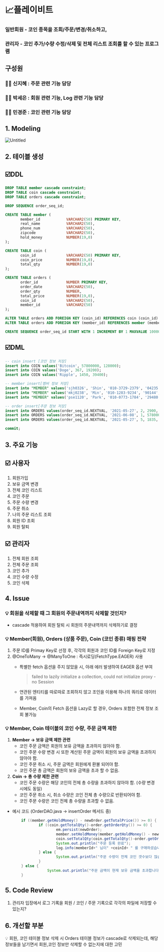 # 📈플레이비트
### 일반회원 -  코인 종목을 조회/주문/변경/취소하고,

### 관리자 - 코인 추가/수량 수정/삭제 및 전체 리스트 조회를 할 수 있는 프로그램

## 구성원

### 👧🏻 신지혜 : 주문 관련 기능 담당

### 👩🏻 박세은 : 회원 관련 기능, Log 관련 기능 담당

### 🧑🏻 민경준 : 코인 관련 기능 담당

## 1. Modeling

![Untitled](https://user-images.githubusercontent.com/29134944/130906666-812c79b2-907a-440a-b67c-9e35ccf09ceb.png)

## 2. 테이블 생성

## ☑️DDL

```sql
DROP TABLE member cascade constraint;
DROP TABLE coin cascade constraint;
DROP TABLE orders cascade constraint;

DROP SEQUENCE order_seq_id;

CREATE TABLE member (
       member_id          	VARCHAR2(50) PRIMARY KEY,
       real_name            VARCHAR2(50),
       phone_num    		VARCHAR2(50),
       zipcode              VARCHAR2(50),
       hold_money			NUMBER(19,0)
);

CREATE TABLE coin (
       coin_id        		VARCHAR2(50) PRIMARY KEY,
       coin_price           NUMBER(19,0),
       total_qty          	NUMBER(19,0)
);

CREATE TABLE orders (
       order_id       		NUMBER PRIMARY KEY,
       order_date     		VARCHAR2(50),
       order_qty  			NUMBER,
       total_price			NUMBER(19,0),
       coin_id				VARCHAR2(50),
       member_id			VARCHAR2(50)       
);

ALTER TABLE orders ADD FOREIGN KEY (coin_id) REFERENCES coin (coin_id) ON DELETE CASCADE;
ALTER TABLE orders ADD FOREIGN KEY (member_id) REFERENCES member (member_id) ON DELETE CASCADE ;

CREATE SEQUENCE order_seq_id START WITH 1 INCREMENT BY 1 MAXVALUE 10000000 CYCLE NOCACHE;
```

## ☑️DML

```sql
-- coin insert [코인 정보 저장]
insert into COIN values('Bitcoin', 57800000, 128000);
insert into COIN values('Doge', 367, 19200);
insert into COIN values('Ripple', 1450, 39400);

-- member insert[멤버 정보 저장]
insert into "MEMBER" values('sjh0326', 'Shin', '010-3729-2379', '04235', 1000000000);
insert into "MEMBER" values('mkj0238', 'Min', '010-1283-9234', '90144', 2000000000);
insert into "MEMBER" values('pse1120', 'Park', '010-0773-1784', '29480', 2500000000);

-- order insert[주문 정보 저장]
insert into ORDERS values(order_seq_id.NEXTVAL, '2021-05-27', 2, 2900, 'Ripple', 'sjh0326');
insert into ORDERS values(order_seq_id.NEXTVAL, '2021-06-08', 1, 57800000, 'Bitcoin', 'mkj0238');
insert into ORDERS values(order_seq_id.NEXTVAL, '2021-05-27', 5, 1835, 'Doge', 'pse1120');

commit;
```

## 3. 주요 기능

## ☑️ 사용자

1. 회원가입
2. 보유 금액 변경
3. 전체 코인 리스트
4. 코인 주문
5. 주문 수량 변경
6. 주문 취소
7. 나의 주문 리스트 조회
8. 회원 ID 조회
9. 회원 탈퇴

## ☑️ 관리자

1. 전체 회원 조회
2. 전체 주문 조회
3. 코인 추가
4. 코인 수량 수정
5. 코인 삭제

## 4. Issue

### 💡 **회원을 삭제할 때 그 회원의 주문내역까지 삭제할 것인지?**

- cascade 적용하여 회원 탈퇴 시 회원의 주문내역까지 삭제하기로 결정

### 💡 **Member(회원), Orders (상품 주문), Coin (코인 종류) 매핑 전략**

1. 주문 ID를 Primay Key로 선정 후, 각각의 회원과 코인 ID를 Foreign Key로 지정
2. @OneToMany → @ManyToOne : 즉시로딩(FetchType.EAGER) 사용
    - 특별한 fetch 옵션을 주지 않았을 시, 아래 에러 발생하여 EAGER 옵션 부여

        > failed to lazily initialize a collection, could not initialize proxy - no Session

    - 연관된 엔티티를 따로따로 조회하지 않고 조인을 이용해 하나의 쿼리로 데이터를 가져옴
    - Member, Coin의 Fetch 옵션을 Lazy로 할 경우, Orders 포함한 전체 정보 조회 불가능

### **💡 Member, Coin 테이블의 코인 수량, 주문 금액 제한**

1. **Member → 보유 금액 제한 관련**
    - 코인 주문 금액은 회원의 보유 금액을 초과하지 않아야 함.
    - 코인 주문 수량 변경 시 또한 계산된 주문 금액이 회원의 보유 금액을 초과하지 않아야 함.
    - 코인 주문 취소 시, 주문 금액은 회원에게 환불 되어야 함.
    - 코인 주문 총 금액은 회원의 보유 금액을 초과 할 수 없음.
2. **Coin → 총 수량 제한 관련**
    - 코인 주문 수량은 해당 코인의 전체 총 수량을 초과하지 않아야 함. (수량 변경 시에도 동일)
    - 코인 주문 취소 시, 취소 수량은 코인 전체 총 수량으로 반환되어야 함.
    - 코인 주문 수량은 코인 전체 총 수량을 초과할 수 없음.
- 예시 코드 (OrderDAO.java → insertOrder 메서드 중)

    ```java
    	if ((member.getHoldMoney() - newOrder.getTotalPrice()) >= 0) {  //보유 금액 제한 확인
    			if ((coin.getTotalQty()-order.getOrderQty()) >= 0) {      //총 수량 제한 확인
    					em.persist(newOrder);
    					member.setHoldMoney(member.getHoldMoney() - newOrder.getTotalPrice());
    					coin.setTotalQty(coin.getTotalQty()-order.getOrderQty());
    					System.out.println("주문 등록 완료");
    					log.info(memberId+" 님이" +coinId+ " 를 구매하셨습니다.");
    			} else {
    					System.out.println("주문 수량이 전체 코인 갯수보다 많습니다. 수량을 줄여주세요.");
    			}
    	} else {
    				System.out.println("주문 금액이 현재 보유 금액을 초과합니다. 보유 금액을 확인해주세요.");
    	}
    ```

## 5. Code Review

1. 관리자 입장에서 로그 기록을 회원 / 코인 / 주문 기록으로 각각의 파일에 저장할 수 있는지?

## 6. 개선할 부분

💡 회원, 코인 테이블 정보 삭제 시 Orders 테이블 정보가 cascade로 삭제되는데, 해당 정보들을 남기면서 회원,코인 정보만 삭제할 수 없는지에 대한 고민
